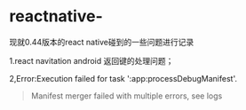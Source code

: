 # reactnative-

现就0.44版本的react native碰到的一些问题进行记录

1.react navitation android 返回键的处理问题；

2,Error:Execution failed for task ':app:processDebugManifest'.
> Manifest merger failed with multiple errors, see logs
